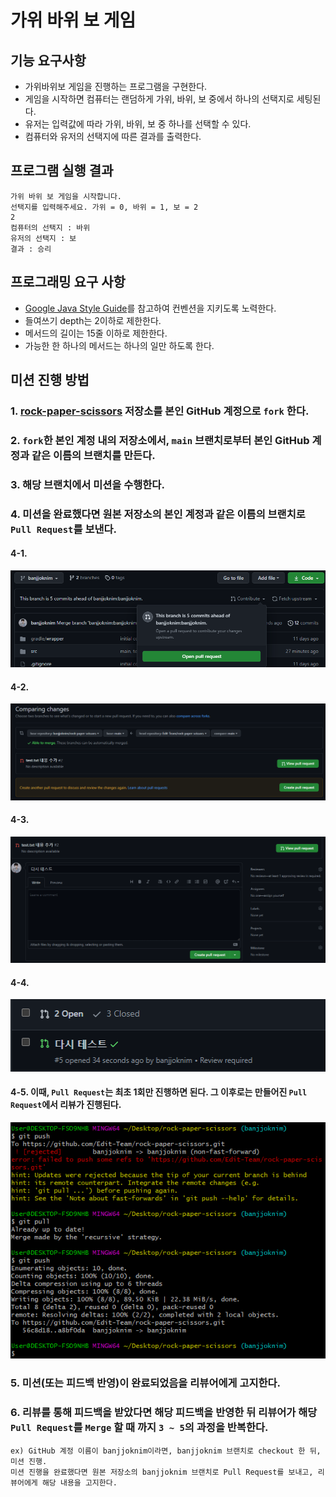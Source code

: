 # 가위 바위 보 게임

## 기능 요구사항
- 가위바위보 게임을 진행하는 프로그램을 구현한다.
- 게임을 시작하면 컴퓨터는 랜덤하게 가위, 바위, 보 중에서 하나의 선택지로 세팅된다.
- 유저는 입력값에 따라 가위, 바위, 보 중 하나를 선택할 수 있다.
- 컴퓨터와 유저의 선택지에 따른 결과를 출력한다.

## 프로그램 실행 결과
```
가위 바위 보 게임을 시작합니다.
선택지를 입력해주세요. 가위 = 0, 바위 = 1, 보 = 2
2
컴퓨터의 선택지 : 바위
유저의 선택지 : 보
결과 : 승리
```

## 프로그래밍 요구 사항
- [Google Java Style Guide](https://google.github.io/styleguide/javaguide.html)를 참고하여 컨벤션을 지키도록 노력한다.
- 들여쓰기 depth는 2이하로 제한한다.
- 메서드의 길이는 15줄 이하로 제한한다.
- 가능한 한 하나의 메서드는 하나의 일만 하도록 한다.

## 미션 진행 방법

### 1. [rock-paper-scissors](https://github.com/banjjoknim/rock-paper-scissors) 저장소를 본인 GitHub 계정으로 `fork` 한다.

### 2. `fork`한 본인 계정 내의 저장소에서, `main` 브랜치로부터 본인 GitHub 계정과 같은 이름의 브랜치를 만든다.

### 3. 해당 브랜치에서 미션을 수행한다.

### 4. 미션을 완료했다면 원본 저장소의 본인 계정과 같은 이름의 브랜치로 `Pull Request`를 보낸다.

#### 4-1.
![img.png](img.png)
#### 4-2.
![img_1.png](img_1.png)
#### 4-3.
![img_5.png](img_5.png)
#### 4-4.
![img_3.png](img_3.png)
#### 4-5. 이때, `Pull Request`는 최초 1회만 진행하면 된다. 그 이후로는 만들어진 `Pull Request`에서 리뷰가 진행된다.
![img_4.png](img_4.png)

### 5. 미션(또는 피드백 반영)이 완료되었음을 리뷰어에게 고지한다.

### 6. 리뷰를 통해 피드백을 받았다면 해당 피드백을 반영한 뒤 리뷰어가 해당 `Pull Request`를 `Merge` 할 때 까지 `3 ~ 5`의 과정을 반복한다.


```
ex) GitHub 계정 이름이 banjjoknim이라면, banjjoknim 브랜치로 checkout 한 뒤, 미션 진행. 
미션 진행을 완료했다면 원본 저장소의 banjjoknim 브랜치로 Pull Request를 보내고, 리뷰어에게 해당 내용을 고지한다.
```
